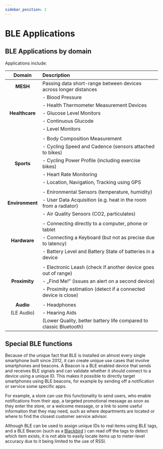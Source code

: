 ```yaml
---
sidebar_position: 2
---
```


# BLE Applications

## BLE Applications by domain
Applications include:

| **Domain** | **Description** |
| :------------: | :--------------------------------------------------------------------- |
|    **MESH**    |      Passing data short-range between devices across longer distances |
|                | -	Blood Pressure |
|                | -	Health Thermometer Measurement Devices |
| **Healthcare** | -	Glucose Level Monitors |
|                | -	Continuous Glucode |
|                | -    Level Monitors |
|                |                                                                        |
|                | -	Body Composition Measurement |
|                | -	Cycling Speed and Cadence (sensors attached to bikes) |
|   **Sports**   | -	Cycling Power Profile (including exercise bikes) |
|                | -	Heart Rate Monitoring |
|                | -	Location, Navigation, Tracking using GPS |
|                |                                                                        |
|                | -	Enironmental Sensors (temperature, humidity) |
| **Environment**| -	User Data Acquisition (e.g. heat in the room from a radiator) |
|                | -    Air Quality Sensors (CO2, particulates)
|                |                                                                        |
|                | -    Connecting directly to a computer, phone or tablet |
|  **Hardware**  | -	Connecting a Keyboard (but not as precise due to latency) |
|                | -	Battery Level and Battery State of batteries in a device |
|                |                                                                        |
|                | -	Electronic Leash (check if another device goes out of range) |
| **Proximity**  | -	„Find Me!” (issues an alert on a second device) |
|                | -	Proximity estimation (detect if a connected device is close) |
|                |                                                                        |
|    **Audio**   | -	Headphones |
|    (LE Audio)  | -	Hearing Aids |
|                |      (Lower Quality, better battery life compared to classic Bluetooth) |

## Special BLE functions

Because of the unique fact that BLE is installed on almost every single smartphone built since 2012, it can create unique use cases that involve smartphones and beacons. A Beacon is a BLE enabled device that sends and receives BLE signals and can validate whether it should connect to a device using a unique ID. This makes it possible to directly target smartphones using BLE beacons, for example by sending off a notification or service some specific apps. 

For example, a store can use this functionality to send users, who enable notifications from their app, a targeted promotional message as soon as they enter the store, or a welcome message, or a link to some useful information that they may need, such as where departments are located or where to find the closest customer service advisor.

Although BLE can be used to assign unique IDs to real items using BLE tags, and a BLE Beacon (such as a [Blackbird](../Chirp-Wiki/Hardware/Blackbird.md) ) can read off the tags to detect which item exists, it is not able to easily locate items up to meter-level accuracy due to it being limited to the use of RSSI.
